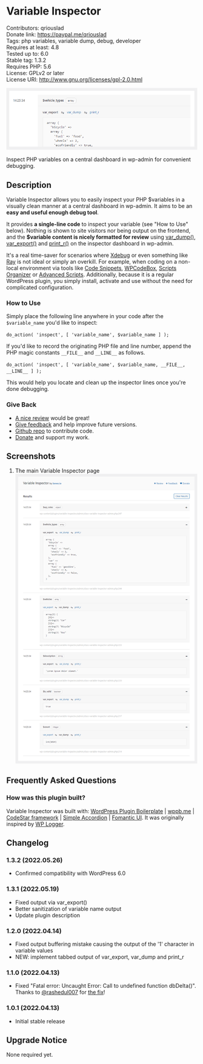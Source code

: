 # Variable Inspector

Contributors: qriouslad  
Donate link: https://paypal.me/qriouslad  
Tags: php variables, variable dump, debug, developer  
Requires at least: 4.8  
Tested up to: 6.0  
Stable tag: 1.3.2  
Requires PHP: 5.6  
License: GPLv2 or later  
License URI: http://www.gnu.org/licenses/gpl-2.0.html

![](.wordpress-org/banner-772x250.png)

Inspect PHP variables on a central dashboard in wp-admin for convenient debugging.

## Description

Variable Inspector allows you to easily inspect your PHP $variables in a visually clean manner at a central dashboard in wp-admin. It aims to be an **easy and useful enough debug tool**. 

It provides **a single-line code** to inspect your variable (see "How to Use" below). Nothing is shown to site visitors nor being output on the frontend, and the **$variable content is nicely formatted for review** using [var_dump()](https://www.php.net/manual/en/function.var-dump.php), [var_export()](https://www.php.net/manual/en/function.var-export.php) and [print_r()](https://www.php.net/manual/en/function.print-r.php) on the inspector dashboard in wp-admin. 

It's a real time-saver for scenarios where [Xdebug](https://xdebug.org/) or even something like [Ray](https://myray.app/) is not ideal or simply an overkill. For example, when coding on a non-local environment via tools like [Code Snippets](https://wordpress.org/plugins/code-snippets/), [WPCodeBox](https://wpcodebox.com/), [Scripts Organizer](https://dplugins.com/products/scripts-organizer/) or [Advanced Scripts](https://www.cleanplugins.com/products/advanced-scripts/). Additionally, because it is a regular WordPress plugin, you simply install, activate and use without the need for complicated configuration.

### How to Use

Simply place the following line anywhere in your code after the `$variable_name` you'd like to inspect:

`do_action( 'inspect', [ 'variable_name', $variable_name ] );`

If you'd like to record the originating PHP file and line number, append the PHP magic constants `__FILE__` and `__LINE__` as follows.

`do_action( 'inspect', [ 'variable_name', $variable_name, __FILE__, __LINE__ ] );`

This would help you locate and clean up the inspector lines once you're done debugging.

### Give Back

* [A nice review](https://wordpress.org/plugins/variable-inspector/#reviews) would be great!
* [Give feedback](https://wordpress.org/support/plugin/variable-inspector/) and help improve future versions.
* [Github repo](https://github.com/qriouslad/variable-inspector) to contribute code.
* [Donate](https://paypal.me/qriouslad) and support my work.

## Screenshots

1. The main Variable Inspector page
   ![The main Variable Inspector page](.wordpress-org/screenshot-1.png)

## Frequently Asked Questions

### How was this plugin built?

Variable Inspector was built with: [WordPress Plugin Boilerplate](https://github.com/devinvinson/WordPress-Plugin-Boilerplate/) | [wppb.me](https://wppb.me/) | [CodeStar framework](https://github.com/Codestar/codestar-framework) | [Simple Accordion](https://codepen.io/gecugamo/pen/xGLyXe) | [Fomantic UI](https://fomantic-ui.com/). It was originally inspired by [WP Logger](https://wordpress.org/plugins/wp-data-logger/).

## Changelog

### 1.3.2 (2022.05.26)

* Confirmed compatibility with WordPress 6.0

### 1.3.1 (2022.05.19)

* Fixed output via var_export()
* Better sanitization of variable name output
* Update plugin description

### 1.2.0 (2022.04.14)

* Fixed output buffering mistake causing the output of the '1' character in variable values
* NEW: implement tabbed output of var_export, var_dump and print_r

### 1.1.0 (2022.04.13)

* Fixed "Fatal error: Uncaught Error: Call to undefined function dbDelta()". Thanks to [@rashedul007](https://profiles.wordpress.org/rashedul007/) for [the fix](https://github.com/qriouslad/variable-inspector/pull/2)!

### 1.0.1 (2022.04.13)

* Initial stable release

## Upgrade Notice

None required yet.